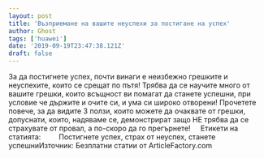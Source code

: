 ```yaml
---
layout: post
title: 'Възприемане на вашите неуспехи за постигане на успех'
author: Ghost
tags: ['huawei']
date: '2019-09-19T23:47:38.121Z'
draft: false
---
```


За да постигнете успех, почти винаги е неизбежно грешките и неуспехите, които се срещат по пътя! Трябва да се научите много от вашите грешки, които всъщност ви помагат да станете успешни, при условие че държите и очите си, и ума си широко отворени! Прочетете повече, за да видите 3 ползи, които можете да очаквате от грешки, допуснати, които, надяваме се, демонстрират защо НЕ трябва да се страхувате от провал, а по-скоро да го прегърнете!     Етикети на статията:         Постигнете успех, страх от неуспех, станете успешниИзточник: Безплатни статии от ArticleFactory.com
